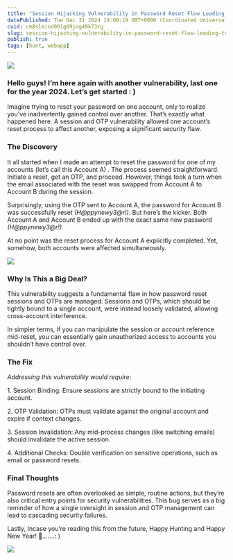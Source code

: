 ```yaml
---
title: "Session Hijacking Vulnerability in Password Reset Flow Leading to Cross-Account Access"
datePublished: Tue Dec 31 2024 19:00:19 GMT+0000 (Coordinated Universal Time)
cuid: cm8slmind001g09jog49k73rg
slug: session-hijacking-vulnerability-in-password-reset-flow-leading-to-cross-account-access-4823d88e680a
publish: true
tags: [hunt, webapp]
---
```


![](https://cdn.hashnode.com/res/hashnode/image/upload/v1743155238546/f93dc641-4e8d-496a-8f6a-abbef53b8808.gif)

### Hello guys! I’m here again with another vulnerability, last one for the year 2024. Let’s get started : )

Imagine trying to reset your password on one account, only to realize you’ve inadvertently gained control over another. That’s exactly what happened here. A session and OTP vulnerability allowed one account’s reset process to affect another, exposing a significant security flaw.

### The Discovery

It all started when I made an attempt to reset the password for one of my accounts (let’s call this Account A) . The process seemed straightforward. Initiate a reset, get an OTP, and proceed. However, things took a turn when the email associated with the reset was swapped from Account A to Account B during the session.

Surprisingly, using the OTP sent to Account A, the password for Account B was successfully reset *(H@ppynewy3@r!).* But here’s the kicker. Both Account A and Account B ended up with the exact same new password *(H@ppynewy3@r!)*.

At no point was the reset process for Account A explicitly completed. Yet, somehow, both accounts were affected simultaneously.

![](https://cdn.hashnode.com/res/hashnode/image/upload/v1743155240450/bf2677c6-81c7-4644-8a48-91302a9c88c4.gif)

### Why Is This a Big Deal?

This vulnerability suggests a fundamental flaw in how password reset sessions and OTPs are managed. Sessions and OTPs, which should be tightly bound to a single account, were instead loosely validated, allowing cross-account interference.

In simpler terms, if you can manipulate the session or account reference mid-reset, you can essentially gain unauthorized access to accounts you shouldn’t have control over.

### The Fix

*Addressing this vulnerability would require*:

1\. Session Binding: Ensure sessions are strictly bound to the initiating account.

2\. OTP Validation: OTPs must validate against the original account and expire if context changes.

3\. Session Invalidation: Any mid-process changes (like switching emails) should invalidate the active session.

4\. Additional Checks: Double verification on sensitive operations, such as email or password resets.

### Final Thoughts

Password resets are often overlooked as simple, routine actions, but they’re also critical entry points for security vulnerabilities. This bug serves as a big reminder of how a single oversight in session and OTP management can lead to cascading security failures.

Lastly, Incase you’re reading this from the future, Happy Hunting and Happy New Year! 🎊…….: )

![](https://cdn.hashnode.com/res/hashnode/image/upload/v1743155242227/890bde0e-ca44-4fea-a5da-971bd15ea491.gif)